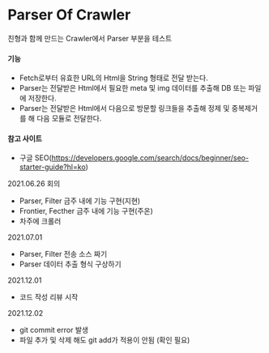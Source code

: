 # Parser Of Crawler

친형과 함께 만드는 Crawler에서 Parser 부분을 테스트

#### 기능
* Fetch로부터 유효한 URL의 Html을 String 형태로 전달 받는다.
* Parser는 전달받은 Html에서 필요한 meta 및 img 데이터를 추출해 DB 또는 파일에 저장한다.
* Parser는 전달받은 Html에서 다음으로 방문할 링크들을 추출해 정제 및 중복제거를 해 다음 모듈로 전달한다.

#### 참고 사이트
* 구글 SEO(https://developers.google.com/search/docs/beginner/seo-starter-guide?hl=ko)

2021.06.26 회의
- Parser, Filter 금주 내에 기능 구현(지현)
- Frontier, Fecther 금주 내에 기능 구현(주온)
- 차주에 크롤러 

2021.07.01 
- Parser, Filter 전송 소스 짜기
- Parser 데이터 추출 형식 구상하기

2021.12.01
- 코드 작성 리뷰 시작 

2021.12.02
- git commit error 발생
- 파일 추가 및 삭제 해도 git add가 적용이 안됨 (확인 필요)
